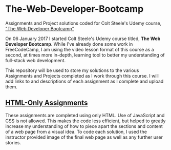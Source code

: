 # The-Web-Developer-Bootcamp
Assignments and Project solutions coded for Colt Steele's Udemy course, ["The Web Developer Bootcamp"](https://www.udemy.com/the-web-developer-bootcamp/)

On 06 January 2017 I started Colt Steele's Udemy course titled, **The Web Developer Bootcamp**.  While I've already done some work in FreeCodeCamp, I am using the video lesson format of this course as a second, at times more in-depth, learning tool to better my understanding of full-stack web development.

This repository will be used to store my solutions to the various Assignments and Projects completed as I work through this course. I will add links to and descriptions of each assignment as I complete and upload them.

## [HTML-Only Assignments](HTML)
These assignments are completed using only HTML.  Use of JavaScript and CSS is not allowed.  This makes the code less efficient, but helped to greatly increase my understanding of how to piece apart the sections and content of a web page from a visual idea.  To code each solution, I used the instructor provided image of the final web page as well as any further user stories.
